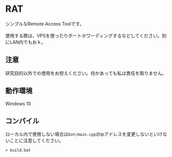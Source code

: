 # RAT
シンプルなRemote Access Toolです。<br><br>
使用する際は、VPSを使ったりポートホワーディングするなどしてください。別にLAN内でもおｋ。

## 注意
研究目的以外での使用をお控えください。何かあっても私は責任を取りません。

## 動作環境
Windows 10

## コンパイル
ローカル内で使用しない場合は`bot/main.cpp`のipアドレスを変更しないといけないことに注意してください。
```
> build.bat
```

